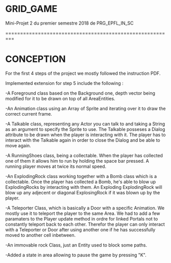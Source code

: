 # GRID_GAME
Mini-Projet 2 du premier semestre 2018 de PRG_EPFL_IN_SC

=========================================================

# CONCEPTION

For the first 4 steps of the project we mostly followed the instruction PDF.

Implemented extension for step 5 include the following :

-A Foreground class based on the Background one, depth vector being modified for it to be drawn on top of all AreaEntities.

-An Animation class using an Array of Sprite and iterating over it to draw the correct current frame.

-A Talkable class, representing any Actor you can talk to and taking a String as an argument to specify the Sprite to use. 
The Talkable posseses a Dialog attribute to be drawn when the player is interacting with it.
The player has to interact with the Talkable again in order to close the Dialog and be able to move again.

-A RunningShoes class, being a collectable. When the player has collected one of them it allows him to run by holding the space bar pressed.
A running player moves at twice its normal speed.

-An ExplodingRock class working together with a Bomb class which is a collectable. 
Once the player has collected a Bomb, he's able to blow up ExplodingRocks by interacting with them. 
An Exploding ExplodingRock will blow up any adjecent or diagonal ExplosingRock if it was blown up by the player.

-A Teleporter Class, which is basically a Door with a specific Animation. We mostly use it to teleport the player to the same Area. 
We had to add a few paramaters to the Player update method in ordre for linked Portals not to constantly teleport back to each other. 
Therefor the player can only interact with a Teleporter or Door after using another one if he has successfully moved to another cell inbetween.

-An immovable rock Class, just an Entity used to block some paths.

-Added a state in area allowing to pause the game by pressing "K".
